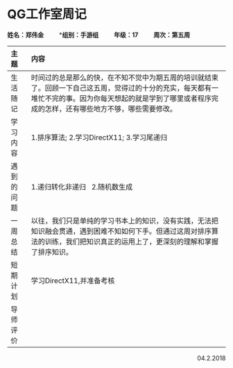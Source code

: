 # QG工作室周记
**姓名：郑伟金**
&nbsp;&nbsp;&nbsp;&nbsp;&nbsp;&nbsp;&nbsp;
***组别：手游组**
&nbsp;&nbsp;&nbsp;&nbsp;&nbsp;&nbsp;&nbsp;
**年级：17**
&nbsp;&nbsp;&nbsp;&nbsp;&nbsp;&nbsp;&nbsp;
**周次：第五周**


|主题|内容|
|:-|:-|
|生活随记| 时间过的总是那么的快，在不知不觉中为期五周的培训就结束了。回顾一下自己这五周，觉得过的十分的充实，每天都有一堆忙不完的事。因为你每天想起的就是学到了哪里或者程序完成的怎样，还有哪些地方不够，哪些需要修改。|
|学习内容|1.排序算法; 2.学习DirectX11; 3.学习尾递归|
|遇到的问题|1.递归转化非递归 &nbsp; 2.随机数生成|
|一周总结|以往，我们只是单纯的学习书本上的知识，没有实践，无法把知识融会贯通，遇到困难不知如何下手。但通过这周对排序算法的训练，我们把知识真正的运用上了，更深刻的理解和掌握了排序知识。|
|短期计划|学习DirectX11,并准备考核|
|导师评价||

<p align="right">04.2.2018</p>

